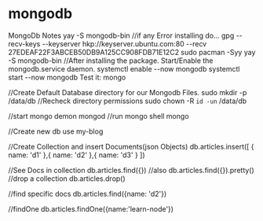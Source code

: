 # mongodb
MongoDb Notes
yay -S mongodb-bin
//if any Error installing do...
gpg --recv-keys --keyserver hkp://keyserver.ubuntu.com:80 --recv 27EDEAF22F3ABCEB50DB9A125CC908FDB71E12C2
sudo pacman -Syy
yay -S mongodb-bin
//After installing the package. Start/Enable the mongodb.service daemon.
systemctl enable --now mongodb
systemctl start --now mongodb
Test it:
mongo

//Create Default Database directory for our Mongodb Files.
sudo mkdir -p /data/db
//Recheck directory permissions
sudo chown -R `id -un` /data/db

//start mongo demon
mongod
//run mongo shell
mongo

//Create new db
use my-blog

//Create Collection and insert Documents(json Objects)
db.articles.insert([
{
name: 'd1'
},{
name: 'd2'
},{
name: 'd3'
}
])

//See Docs in collection
db.articles.find({})
//also
db.articles.find({}).pretty()
//drop a collection
db.articles.drop()

//find specific docs
db.articles.find({name: 'd2'})

//findOne
db.articles.findOne({name:'learn-node'})
